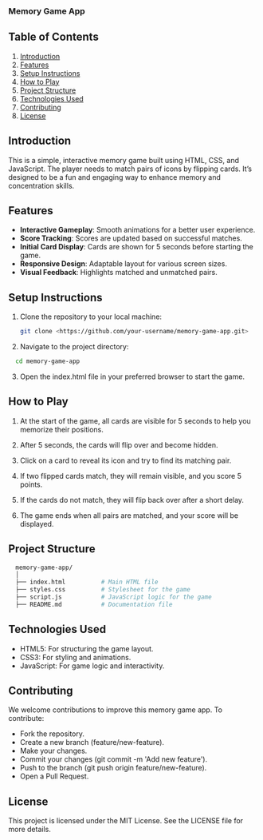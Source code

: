 ### Memory Game App

## Table of Contents

1. [Introduction](#introduction)
2. [Features](#features)
3. [Setup Instructions](#setup-instructions)
4. [How to Play](#how-to-play)
5. [Project Structure](#project-structure)
6. [Technologies Used](#technologies-used)
7. [Contributing](#contributing)
8. [License](#license)

## Introduction

This is a simple, interactive memory game built using HTML, CSS, and JavaScript. The player needs to match pairs of icons by flipping cards. It’s designed to be a fun and engaging way to enhance memory and concentration skills.

## Features

- **Interactive Gameplay**: Smooth animations for a better user experience.
- **Score Tracking**: Scores are updated based on successful matches.
- **Initial Card Display**: Cards are shown for 5 seconds before starting the game.
- **Responsive Design**: Adaptable layout for various screen sizes.
- **Visual Feedback**: Highlights matched and unmatched pairs.

## Setup Instructions

1. Clone the repository to your local machine:

   ```bash
   git clone <https://github.com/your-username/memory-game-app.git>

2. Navigate to the project directory:

  ```bash
    cd memory-game-app
  ```

3. Open the index.html file in your preferred browser to start the game.

## How to Play

1. At the start of the game, all cards are visible for 5 seconds to help you memorize their positions.
2. After 5 seconds, the cards will flip over and become hidden.

3. Click on a card to reveal its icon and try to find its matching pair.
4. If two flipped cards match, they will remain visible, and you score 5 points.
5. If the cards do not match, they will flip back over after a short delay.
6. The game ends when all pairs are matched, and your score will be displayed.

## Project Structure

```bash
  memory-game-app/
  │
  ├── index.html          # Main HTML file
  ├── styles.css          # Stylesheet for the game
  ├── script.js           # JavaScript logic for the game
  ├── README.md           # Documentation file
```

## Technologies Used

- HTML5: For structuring the game layout.
- CSS3: For styling and animations.
- JavaScript: For game logic and interactivity.

## Contributing

We welcome contributions to improve this memory game app. To contribute:

- Fork the repository.
- Create a new branch (feature/new-feature).
- Make your changes.
- Commit your changes (git commit -m 'Add new feature').
- Push to the branch (git push origin feature/new-feature).
- Open a Pull Request.

## License

This project is licensed under the MIT License. See the LICENSE file for more details.
